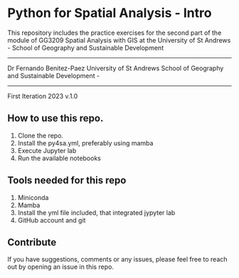 # Python for Spatial Analysis - Intro

This repository includes the practice exercises for the second part of the module of GG3209 Spatial Analysis with GIS at the University of St Andrews - School of Geography and Sustainable Development

---

Dr Fernando Benitez-Paez
University of St Andrews
School of Geography and Sustainable Development - 

---
First Iteration 2023 v.1.0

## How to use this repo.

1. Clone the repo.
2. Install the py4sa.yml, preferably using mamba
3. Execute Jupyter lab
4. Run the available notebooks

## Tools needed for this repo

1. Miniconda
2. Mamba
3. Install the yml file included, that integrated jypyter lab
4. GitHub account and git
   
## Contribute

If you have suggestions, comments or any issues, please feel free to reach out by opening an issue in this repo.


